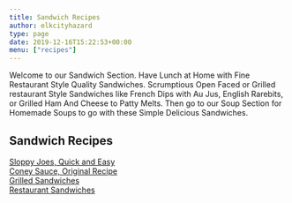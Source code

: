 ```yaml
---
title: Sandwich Recipes
author: elkcityhazard
type: page
date: 2019-12-16T15:22:53+00:00
menu: ["recipes"]
---
```

Welcome to our Sandwich Section. Have Lunch at Home with Fine Restaurant Style Quality Sandwiches. Scrumptious Open Faced or Grilled restaurant Style Sandwiches like French Dips with Au Jus, English Rarebits, or Grilled Ham And Cheese to Patty Melts. Then go to our Soup Section for Homemade Soups to go with these Simple Delicious Sandwiches.

## Sandwich Recipes

[Sloppy Joes, Quick and Easy][1]  
[Coney Sauce, Original Recipe][2]  
[Grilled Sandwiches][3]  
[Restaurant Sandwiches][4]

 [1]: /wordpress/index.php/sandwich-recipes/sloppy-joe-recipe/
 [2]: /wordpress/index.php/sandwich-recipes/coney-sauce-recipe/
 [3]: /wordpress/index.php/sandwich-recipes/grilled-sandwich-recipes/
 [4]: /wordpress/index.php/sandwich-recipes/restaurant-sandwich-recipes/